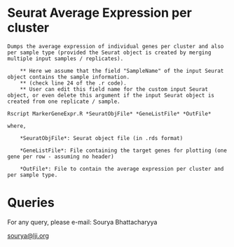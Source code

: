 Seurat Average Expression per cluster
=======================================

	Dumps the average expression of individual genes per cluster and also per sample type (provided the Seurat object is created by merging multiple input samples / replicates).

		** Here we assume that the field "SampleName" of the input Seurat object contains the sample information. 
		** (check line 24 of the .r code). 
		** User can edit this field name for the custom input Seurat object, or even delete this argument if the input Seurat object is created from one replicate / sample.

	Rscript MarkerGeneExpr.R *SeuratObjFile* *GeneListFile* *OutFile*

	where,

		*SeuratObjFile*: Seurat object file (in .rds format)

		*GeneListFile*: File containing the target genes for plotting (one gene per row - assuming no header)

		*OutFile*: File to contain the average expression per cluster and per sample type.


Queries
=======

For any query, please e-mail:
Sourya Bhattacharyya

sourya@lji.org

